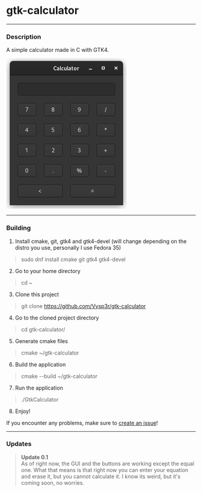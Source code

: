 # gtk-calculator
- - - -
### Description


A simple calculator made in C with GTK4.

![Calculator](/calculator.png)

- - - -
### Building
1. Install cmake, git, gtk4 and gtk4-devel (will change depending on the distro you use, personally I use Fedora 35)
>sudo dnf install cmake git gtk4 gtk4-devel
2. Go to your home directory
>cd ~
3. Clone this project 
>git clone https://github.com/Vysp3r/gtk-calculator
4. Go to the cloned project directory
>cd gtk-calculator/
5. Generate cmake files
>cmake ~/gtk-calculator
6. Build the application
>cmake --build ~/gtk-calculator
7. Run the application
>./GtkCalculator
8. Enjoy!

If you encounter any problems, make sure to [create an issue](https://github.com/Vysp3r/gtk-calculator/issues/new)!

- - - -
### Updates

>**Update 0.1**</br>
As of right now, the GUI and the buttons are working except the equal one.
What that means is that right now you can enter your equation and erase it, but you cannot calculate it. I know its weird, but it's coming soon, no worries.